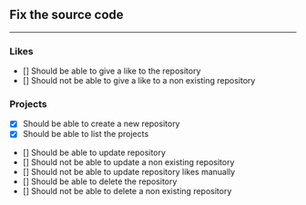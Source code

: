 ## Fix the source code

---


### Likes

- [] Should be able to give a like to the repository
- [] Should not be able to give a like to a non existing repository


### Projects
- [X] Should be able to create a new repository
- [X] Should be able to list the projects
- [] Should be able to update repository
- [] Should not be able to update a non existing repository
- [] Should not be able to update repository likes manually
- [] Should be able to delete the repository
- [] Should not be able to delete a non existing repository